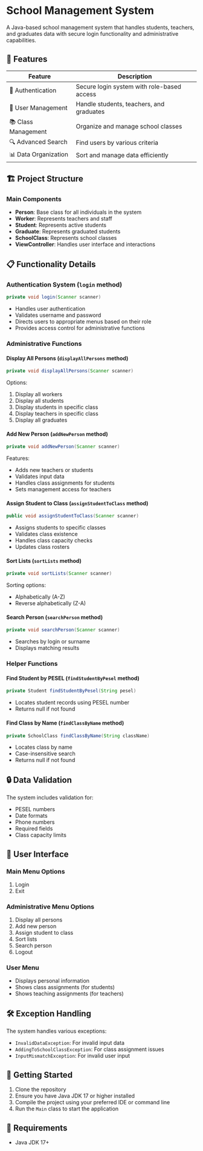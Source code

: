 # School Management System

A Java-based school management system that handles students, teachers, and graduates data with secure login functionality and administrative capabilities.

## 🎯 Features

| Feature              | Description                                |
|----------------------|--------------------------------------------|
| 🔐 Authentication    | Secure login system with role-based access |
| 👥 User Management   | Handle students, teachers, and graduates   |
| 📚 Class Management  | Organize and manage school classes         |
| 🔍 Advanced Search   | Find users by various criteria             |
| 📊 Data Organization | Sort and manage data efficiently           |

## 🏗 Project Structure

### Main Components

- **Person**: Base class for all individuals in the system
- **Worker**: Represents teachers and staff
- **Student**: Represents active students
- **Graduate**: Represents graduated students
- **SchoolClass**: Represents school classes
- **ViewController**: Handles user interface and interactions

## 📋 Functionality Details

### Authentication System (`login` method)
```java
private void login(Scanner scanner)
```
- Handles user authentication
- Validates username and password
- Directs users to appropriate menus based on their role
- Provides access control for administrative functions

### Administrative Functions

#### Display All Persons (`displayAllPersons` method)
```java
private void displayAllPersons(Scanner scanner)
```
Options:
1. Display all workers
2. Display all students
3. Display students in specific class
4. Display teachers in specific class
5. Display all graduates

#### Add New Person (`addNewPerson` method)
```java
private void addNewPerson(Scanner scanner)
```
Features:
- Adds new teachers or students
- Validates input data
- Handles class assignments for students
- Sets management access for teachers

#### Assign Student to Class (`assignStudentToClass` method)
```java
public void assignStudentToClass(Scanner scanner)
```
- Assigns students to specific classes
- Validates class existence
- Handles class capacity checks
- Updates class rosters

#### Sort Lists (`sortLists` method)
```java
private void sortLists(Scanner scanner)
```
Sorting options:
- Alphabetically (A-Z)
- Reverse alphabetically (Z-A)

#### Search Person (`searchPerson` method)
```java
private void searchPerson(Scanner scanner)
```
- Searches by login or surname
- Displays matching results

### Helper Functions

#### Find Student by PESEL (`findStudentByPesel` method)
```java
private Student findStudentByPesel(String pesel)
```
- Locates student records using PESEL number
- Returns null if not found

#### Find Class by Name (`findClassByName` method)
```java
private SchoolClass findClassByName(String className)
```
- Locates class by name
- Case-insensitive search
- Returns null if not found

## 🔒 Data Validation

The system includes validation for:
- PESEL numbers
- Date formats
- Phone numbers
- Required fields
- Class capacity limits

## 📱 User Interface

### Main Menu Options
1. Login
2. Exit

### Administrative Menu Options
1. Display all persons
2. Add new person
3. Assign student to class
4. Sort lists
5. Search person
6. Logout

### User Menu
- Displays personal information
- Shows class assignments (for students)
- Shows teaching assignments (for teachers)

## 🛠 Exception Handling

The system handles various exceptions:
- `InvalidDataException`: For invalid input data
- `AddingToSchoolClassException`: For class assignment issues
- `InputMismatchException`: For invalid user input

## 🚀 Getting Started

1. Clone the repository
2. Ensure you have Java JDK 17 or higher installed
3. Compile the project using your preferred IDE or command line
4. Run the `Main` class to start the application

## 📄 Requirements

- Java JDK 17+
